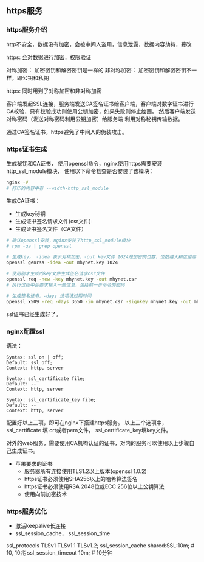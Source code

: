 ## https服务

### https服务介绍
http不安全，数据没有加密，会被中间人盗用，信息泄露，数据内容劫持，篡改

https: 会对数据进行加密，权限验证

对称加密： 加密密钥和解密密钥是一样的
非对称加密： 加密密钥和解密密钥不一样，即公钥和私钥

https: 同时用到了对称加密和非对称加密

客户端发起SSL连接，服务端发送CA签名证书给客户端，客户端对数字证书进行CA校验，只有校验成功则使用公钥加密，如果失败则停止绘画。
然后客户端发送对称密码（发送对称密码利用公钥加密）给服务端
利用对称秘钥传输数据。

通过CA签名证书，https避免了中间人的伪装攻击。

### https证书生成
生成秘钥和CA证书， 使用openssl命令，nginx使用https需要安装http_ssl_module模块， 使用以下命令检查是否安装了该模块：
```sh
nginx -V
# 打印的内容中有 --width-http_ssl_module
```
生成CA证书：
- 生成key秘钥
- 生成证书签名请求文件(csr文件)
- 生成证书签名文件（CA文件）

```sh
# 确认openssl安装，nginx安装了http_ssl_module模块
# rpm -qa | grep openssl

# 生成key， -idea 表示对称加密，-out key文件 1024是加密的位数，位数越大精度越高
openssl genrsa -idea -out mhynet.key 1024

# 使用刚才生成的key文件生成签名请求csr文件
openssl req -new -key mhynet.key -out mhynet.csr
# 执行过程中会要求输入一些信息，包括前一步命令的密码

# 生成签名证书，-days 选项填过期时间
openssl x509 -req -days 3650 -in mhynet.csr -signkey mhynet.key -out mhynet.crt
```
ssl证书已经生成好了。

### nginx配置ssl
语法：
```
Syntax: ssl on | off;
Default: ssl off;
Context: http, server

Syntax: ssl_certificate file;
Default: --
Context: http, server

Syntax: ssl_certificate_key file;
Default: --
Context: http, server
```
配置好以上三项，即可在nginx下搭建https服务。
以上三个选项中， ssl_certificate 填 crt或者pem文件， ssl_certificate_key填key文件。

对外的web服务，需要使用CA机构认证的证书，对内的服务可以使用以上步骤自己生成证书。

- 苹果要求的证书
  - 服务器所有连接使用TLS1.2以上版本(openssl 1.0.2)
  - https证书必须使用SHA256以上的哈希算法签名
  - https证书必须使用RSA 2048位或ECC 256位以上公钥算法
  - 使用向前加密技术

### https服务优化
- 激活keepalive长连接
- ssl_session_cache， ssl_session_time

ssl_protocols       TLSv1  TLSv1.1 TLSv1.2;
ssl_session_cache   shared:SSL:10m; # 10, 10兆
ssl_session_timeout 10m; # 10分钟





